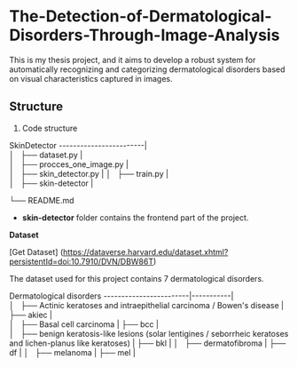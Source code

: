 # The-Detection-of-Dermatological-Disorders-Through-Image-Analysis

This is my thesis project, and it aims to develop a robust system for automatically recognizing and categorizing dermatological disorders based on visual characteristics captured in images.

**Structure**
-

1. Code structure

SkinDetector
------------------------|     
 │   ├── dataset.py      |           
 │   ├── procces_one_image.py    |            
 │   ├── skin_detector.py |
 │   ├── train.py          |       
 │   ├── skin-detector          |      
 
 └── README.md     

 * **skin-detector** folder contains the frontend part of the project.


**Dataset**

[Get Dataset] (https://dataverse.harvard.edu/dataset.xhtml?persistentId=doi:10.7910/DVN/DBW86T)

The dataset used for this project contains 7 dermatological disorders. 


Dermatological disorders
------------------------|-----------|     
 │   ├── Actinic keratoses and intraepithelial carcinoma / Bowen's disease   |   ├── akiec   |     
 │   ├── Basal cell carcinoma    |     ├── bcc     |     
 │   ├──  benign keratosis-like lesions (solar lentigines / seborrheic keratoses and lichen-planus like keratoses) |  ├── bkl |
 │   ├── dermatofibroma           |       ├── df  |
 │   ├── melanoma           |    ├── mel   |

